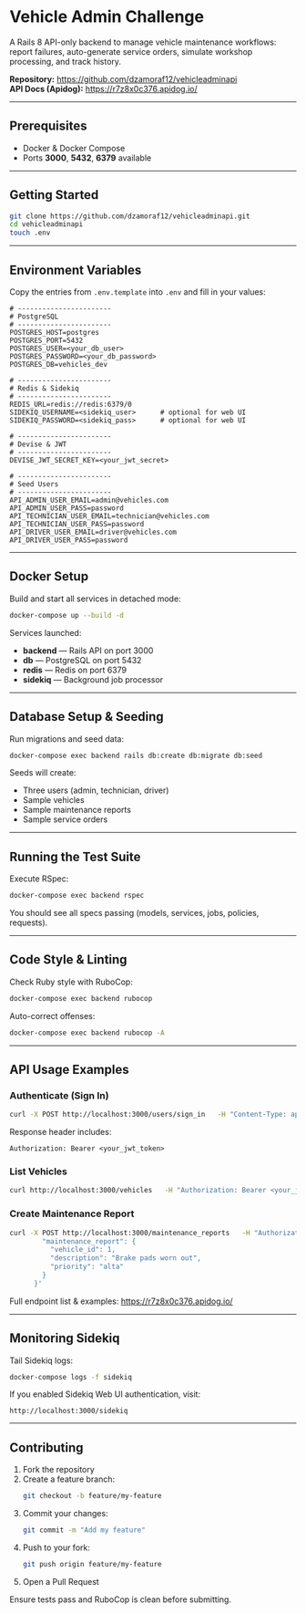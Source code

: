 # Vehicle Admin Challenge

A Rails 8 API-only backend to manage vehicle maintenance workflows: report failures, auto-generate service orders, simulate workshop processing, and track history.

**Repository:** https://github.com/dzamoraf12/vehicleadminapi  
**API Docs (Apidog):** https://r7z8x0c376.apidog.io/

---

## Prerequisites

- Docker & Docker Compose  
- Ports **3000**, **5432**, **6379** available  

---

## Getting Started

```bash
git clone https://github.com/dzamoraf12/vehicleadminapi.git
cd vehicleadminapi
touch .env
```

---

## Environment Variables

Copy the entries from `.env.template` into `.env` and fill in your values:

```dotenv
# -----------------------
# PostgreSQL
# -----------------------
POSTGRES_HOST=postgres
POSTGRES_PORT=5432
POSTGRES_USER=<your_db_user>
POSTGRES_PASSWORD=<your_db_password>
POSTGRES_DB=vehicles_dev

# -----------------------
# Redis & Sidekiq
# -----------------------
REDIS_URL=redis://redis:6379/0
SIDEKIQ_USERNAME=<sidekiq_user>      # optional for web UI
SIDEKIQ_PASSWORD=<sidekiq_pass>      # optional for web UI

# -----------------------
# Devise & JWT
# -----------------------
DEVISE_JWT_SECRET_KEY=<your_jwt_secret>

# -----------------------
# Seed Users
# -----------------------
API_ADMIN_USER_EMAIL=admin@vehicles.com
API_ADMIN_USER_PASS=password
API_TECHNICIAN_USER_EMAIL=technician@vehicles.com
API_TECHNICIAN_USER_PASS=password
API_DRIVER_USER_EMAIL=driver@vehicles.com
API_DRIVER_USER_PASS=password
```

---

## Docker Setup

Build and start all services in detached mode:

```bash
docker-compose up --build -d
```

Services launched:

- **backend** — Rails API on port 3000  
- **db** — PostgreSQL on port 5432  
- **redis** — Redis on port 6379  
- **sidekiq** — Background job processor  

---

## Database Setup & Seeding

Run migrations and seed data:

```bash
docker-compose exec backend rails db:create db:migrate db:seed
```

Seeds will create:

- Three users (admin, technician, driver)  
- Sample vehicles  
- Sample maintenance reports  
- Sample service orders  

---

## Running the Test Suite

Execute RSpec:

```bash
docker-compose exec backend rspec
```

You should see all specs passing (models, services, jobs, policies, requests).

---

## Code Style & Linting

Check Ruby style with RuboCop:

```bash
docker-compose exec backend rubocop
```

Auto-correct offenses:

```bash
docker-compose exec backend rubocop -A
```

---

## API Usage Examples

### Authenticate (Sign In)

```bash
curl -X POST http://localhost:3000/users/sign_in   -H "Content-Type: application/json"   -d '{"user":{"email":"admin@vehicles.com","password":"password"}}'
```

Response header includes:

```
Authorization: Bearer <your_jwt_token>
```

### List Vehicles

```bash
curl http://localhost:3000/vehicles   -H "Authorization: Bearer <your_jwt_token>"
```

### Create Maintenance Report

```bash
curl -X POST http://localhost:3000/maintenance_reports   -H "Authorization: Bearer <your_jwt_token>"   -H "Content-Type: application/json"   -d '{
        "maintenance_report": {
          "vehicle_id": 1,
          "description": "Brake pads worn out",
          "priority": "alta"
        }
      }'
```

Full endpoint list & examples: https://r7z8x0c376.apidog.io/

---

## Monitoring Sidekiq

Tail Sidekiq logs:

```bash
docker-compose logs -f sidekiq
```

If you enabled Sidekiq Web UI authentication, visit:

```
http://localhost:3000/sidekiq
```

---

## Contributing

1. Fork the repository  
2. Create a feature branch:  
   ```bash
   git checkout -b feature/my-feature
   ```  
3. Commit your changes:  
   ```bash
   git commit -m "Add my feature"
   ```  
4. Push to your fork:  
   ```bash
   git push origin feature/my-feature
   ```  
5. Open a Pull Request  

Ensure tests pass and RuboCop is clean before submitting.

